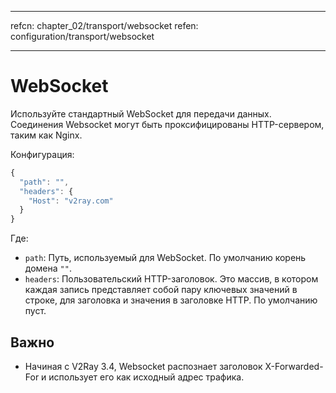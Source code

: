 * * *

refcn: chapter_02/transport/websocket refen: configuration/transport/websocket

* * *

# WebSocket

Используйте стандартный WebSocket для передачи данных. Соединения Websocket могут быть проксифицированы HTTP-сервером, таким как Nginx.

Конфигурация:

```javascript
{
  "path": "",
  "headers": {
    "Host": "v2ray.com"
  }
}
```

Где:

* `path`: Путь, используемый для WebSocket. По умолчанию корень домена `""`.
* `headers`: Пользовательский HTTP-заголовок. Это массив, в котором каждая запись представляет собой пару ключевых значений в строке, для заголовка и значения в заголовке HTTP. По умолчанию пуст.

## Важно

* Начиная с V2Ray 3.4, Websocket распознает заголовок X-Forwarded-For и использует его как исходный адрес трафика.